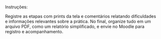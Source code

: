Instruções:

Registre as etapas com prints da tela e comentários relatando dificuldades e
informações relevantes sobre a prática. No final, organize tudo em um arquivo PDF,
como um relatório simplificado, e envie no Moodle para registro e acompanhamento.